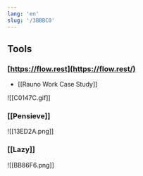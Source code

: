 ```yaml
---
lang: 'en'
slug: '/3BBBC0'
---
```


## Tools

### [https://flow.rest](https://flow.rest/)

- [[Rauno Work Case Study]]

![[C0147C.gif]]

### [[Pensieve]]

![[13ED2A.png]]

### [[Lazy]]

![[BB86F6.png]]

